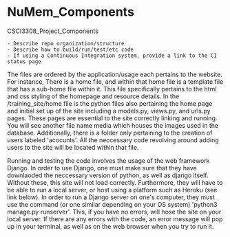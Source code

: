 # NuMem_Components
CSCI3308_Project_Components

    - Describe repo organization/structure
    - Describe how to build/run/test/etc code
    - If using a Continuous Integration system, provide a link to the CI status page


The files are ordered by the application/usage each pertains to the website. For instance, There is a home file, and within that home file is a template file that has a sub-home file within it. This file specifically pertains to the html and css styling of the homepage and resource details. In the /training_site/home file is the python files also pertaining the home page and initial set up of the site including a models.py, views.py, and urls.py pages. These pages are essential to the site correctly linking and running. You will see another file name media which houses the images used in the database. Additionally, there is a folder only pertaining to the creation of users labeled 'acocunts'. All the neccessary code revolving around adding users to the site will be located within that file. 


Running and testing the code involves the usage of the web framework Django. In order to use Django, one must make sure that they have downlaoded the neccessary version of python, as well as django itself. Without these, this site will not load correctly. Furthermore, they will have to be able to run a local server, or host using a platform such as Heroku (see link below). In order to run a Django server on one's computer, they must use the command (or one similar depending on your OS system) 'python3 manage.py runserver'. This, if you have no errors, will hose the site on your local server. If there are any errors with the code, an error message will pop up in your terminal, as well as on the web browser when you try to run it. 

